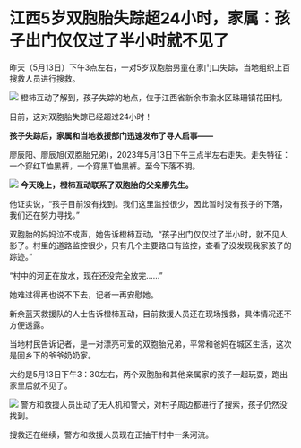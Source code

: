 # 江西5岁双胞胎失踪超24小时，家属：孩子出门仅仅过了半小时就不见了

昨天（5月13日）下午3点左右，一对5岁双胞胎男童在家门口失踪，当地组织上百搜救人员进行搜救。

![](https://inews.gtimg.com/om_bt/OhoeH-px7c6PQFTZO6zXIhWvatXp0Xr-_bAO4sRSuGpGsAA/1000)
橙柿互动了解到，孩子失踪的地点，位于江西省新余市渝水区珠珊镇花田村。

目前，这对双胞胎失踪已经超过24小时！

**孩子失踪后，家属和当地救援部门迅速发布了寻人启事——**

廖辰阳、廖辰旭(双胞胎兄弟)，2023年5月13日下午三点半左右走失。走失特征：一个穿红T恤黑裤，一个穿黑T恤黑裤。至今下落不明。

![](https://inews.gtimg.com/om_bt/OGqsADRZeW8qntVqrGFuMrIwMmuvbImeFI0ZwC4P_FENMAA/1000)
**今天晚上，橙柿互动联系了双胞胎的父亲廖先生。**

他证实说，“孩子目前没有找到。我们这里监控很少，因此暂时没有孩子的下落，我们还在努力寻找。”

双胞胎的妈妈泣不成声，她告诉橙柿互动，“孩子出门仅仅过了半小时，就不见人影了。村里的道路监控很少，只有几个主要路口有监控，查看了没发现我家孩子的踪迹。”

“村中的河正在放水，现在还没完全放完……”

她难过得再也说不下去，记者一再安慰她。

新余蓝天救援队的人士告诉橙柿互动，目前救援人员还在现场搜救，具体情况还不方便透露。

当地村民告诉记者，是一对漂亮可爱的双胞胎兄弟，平常和爸妈在城区生活，这次是回乡下的爷爷奶奶家。

大约是5月13日下午3：30左右，两个双胞胎和其他亲属家的孩子一起玩耍，跑出家里后就不见了。

![](https://inews.gtimg.com/om_bt/OCPinJBowp8CCc2edCjaMbprZojEQkV_IXWg28xVxgX1QAA/1000)
警方和救援人员出动了无人机和警犬，对村子周边都进行了搜索，孩子仍然没找到。

搜救还在继续，警方和救援人员现在正抽干村中一条河流。


